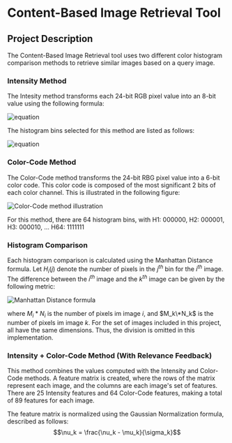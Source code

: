 # Content-Based Image Retrieval Tool
## Project Description
The Content-Based Image Retrieval tool uses two different color histogram comparison methods to retrieve similar images based on a query image. 
### Intensity Method
The Intesity method transforms each 24-bit RGB pixel value into an 8-bit value using the following formula:

![equation](https://latex.codecogs.com/svg.image?I&space;=&space;0.299R&space;&plus;&space;0.587G&space;&plus;&space;0.114B)


The histogram bins selected for this method are listed as follows:

![equation](https://latex.codecogs.com/svg.image?H_1:&space;I&space;\epsilon&space;[0,10\);&space;H_2:&space;I&space;\epsilon&space;[10,20\);&space;H_3:&space;I&space;\epsilon&space;[20,30\)&space;...&space;H_{25}:&space;I&space;\epsilon&space;[240,&space;255];)

### Color-Code Method
The Color-Code  method transforms the 24-bit RBG pixel value into a 6-bit color code. This color code is composed of the most significant 2 bits of each color channel. This is illustrated in the following figure:

![Color-Code method illustration](https://i.imgur.com/bD55xHP.png)

For this method, there are 64 histogram bins, with H1: 000000, H2: 000001, H3: 000010, ... H64: 1111111

### Histogram Comparison
Each histogram comparison is calculated using the Manhattan Distance formula. Let $H_i(j)$ denote the number of pixels in the $j^{th}$ bin for the $i^{th}$ image. The difference between the $i^{th}$ image and the $k^{th}$ image can be given by the following metric:

![Manhattan Distance formula](https://i.imgur.com/MQMUdVe.png)

where $M_i*N_i$ is the number of pixels im image $i$, and $M_k\*N_k$ is the number of pixels im image $k$. For the set of images included in this project, all have the same dimensions. Thus, the division is omitted in this implementation.

### Intensity + Color-Code Method (With Relevance Feedback)
This method combines the values computed with the Intensity and Color-Code methods. A feature matrix is created, where the rows of the matrix represent each image, and the columns are each image's set of features. There are 25 Intensity features and 64 Color-Code features, making a total of 89 features for each image.

The feature matrix is normalized using the Gaussian Normalization formula, described as follows:
$$\nu_k = \frac{\nu_k - \mu_k}{\sigma_k}$$